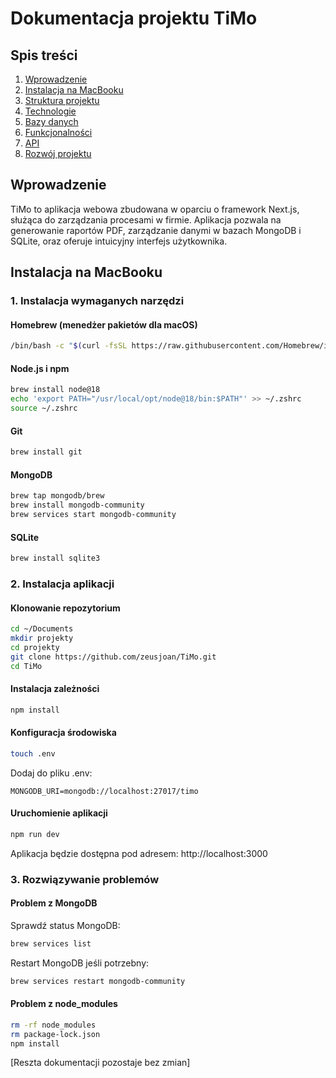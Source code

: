 # Dokumentacja projektu TiMo

## Spis treści
1. [Wprowadzenie](#wprowadzenie)
2. [Instalacja na MacBooku](#instalacja-na-macbooku)
3. [Struktura projektu](#struktura-projektu)
4. [Technologie](#technologie)
5. [Bazy danych](#bazy-danych)
6. [Funkcjonalności](#funkcjonalności)
7. [API](#api)
8. [Rozwój projektu](#rozwój-projektu)

## Wprowadzenie
TiMo to aplikacja webowa zbudowana w oparciu o framework Next.js, służąca do zarządzania procesami w firmie. Aplikacja pozwala na generowanie raportów PDF, zarządzanie danymi w bazach MongoDB i SQLite, oraz oferuje intuicyjny interfejs użytkownika.

## Instalacja na MacBooku

### 1. Instalacja wymaganych narzędzi

#### Homebrew (menedżer pakietów dla macOS)
```bash
/bin/bash -c "$(curl -fsSL https://raw.githubusercontent.com/Homebrew/install/HEAD/install.sh)"
```

#### Node.js i npm
```bash
brew install node@18
echo 'export PATH="/usr/local/opt/node@18/bin:$PATH"' >> ~/.zshrc
source ~/.zshrc
```

#### Git
```bash
brew install git
```

#### MongoDB
```bash
brew tap mongodb/brew
brew install mongodb-community
brew services start mongodb-community
```

#### SQLite
```bash
brew install sqlite3
```

### 2. Instalacja aplikacji

#### Klonowanie repozytorium
```bash
cd ~/Documents
mkdir projekty
cd projekty
git clone https://github.com/zeusjoan/TiMo.git
cd TiMo
```

#### Instalacja zależności
```bash
npm install
```

#### Konfiguracja środowiska
```bash
touch .env
```
Dodaj do pliku .env:
```
MONGODB_URI=mongodb://localhost:27017/timo
```

#### Uruchomienie aplikacji
```bash
npm run dev
```
Aplikacja będzie dostępna pod adresem: http://localhost:3000

### 3. Rozwiązywanie problemów

#### Problem z MongoDB
Sprawdź status MongoDB:
```bash
brew services list
```
Restart MongoDB jeśli potrzebny:
```bash
brew services restart mongodb-community
```

#### Problem z node_modules
```bash
rm -rf node_modules
rm package-lock.json
npm install
```

[Reszta dokumentacji pozostaje bez zmian]